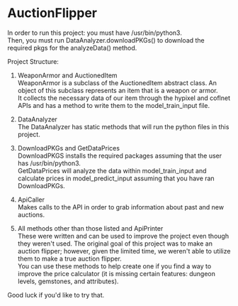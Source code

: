# AuctionFlipper
In order to run this project: you must have /usr/bin/python3.  
Then, you must run DataAnalyzer.downloadPKGs() to download the required pkgs for the analyzeData() method.  

Project Structure:  
1. WeaponArmor and AuctionedItem  
WeaponArmor is a subclass of the AuctionedItem abstract class. An object of this subclass represents an item that is a weapon or armor.  
It collects the necessary data of our item through the hypixel and coflnet APIs and has a method to write them to the model_train_input file.  

2. DataAnalyzer  
The DataAnalyzer has static methods that will run the python files in this project.  

3. DownloadPKGs and GetDataPrices  
DownloadPKGS installs the required packages assuming that the user has /usr/bin/python3.  
GetDataPrices will analyze the data within model_train_input and calculate prices in model_predict_input assuming that you have ran DownloadPKGs.

4. ApiCaller  
Makes calls to the API in order to grab information about past and new auctions.  

6. All methods other than those listed and ApiPrinter  
These were written and can be used to improve the project even though they weren't used. The original goal of this project was to make an auction flipper; 
however, given the limited time, we weren't able to utilize them to make a true auction flipper.  
You can use these methods to help create one if you find a way to improve the price calculator (it is missing certain features: dungeon levels, gemstones, and attributes).


Good luck if you'd like to try that.
